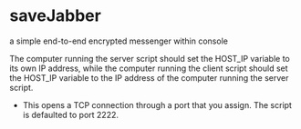 # saveJabber
a simple end-to-end encrypted messenger within console

The computer running the server script should set the HOST_IP variable to its own IP address, 
while the computer running the client script should set the HOST_IP variable to the IP address of the 
computer running the server script.

* This opens a TCP connection through a port that you assign. The script is defaulted to port 2222.
